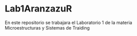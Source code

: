 # Lab1AranzazuR
En este repositorio se trabajara el Laboratorio 1 de la materia Microestructuras y Sistemas de Traiding
